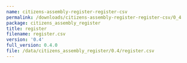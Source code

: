 ```yaml
---
name: citizens-assembly-register-register-csv
permalink: /downloads/citizens-assembly-register-register-csv/0_4
package: citizens_assembly_register
title: register
filename: register.csv
version: '0.4'
full_version: 0.4.0
file: /data/citizens_assembly_register/0.4/register.csv
---
```

